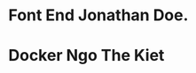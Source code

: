 <h1 class="responsive-headline">Font End Jonathan Doe.</h1>
<h1 class="responsive-headline">Docker Ngo The Kiet</h1>
